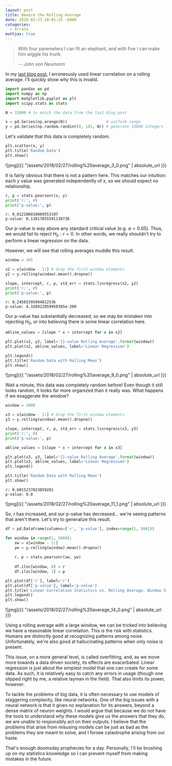 ```yaml
---
layout: post
title: Beware the Rolling Average
date: 2018-02-27 18:01:15 -0400
categories:
  - errata
mathjax: true
---
```

> With four paremeters I can fit an elephant, and with five I can make him wiggle his trunk.
>
> -- <cite>John von Neumann</cite>

In my [last blog post](https://tkclough.github.io/blog/2018/02/24/Critic-Bias), I erroneously used linear correlation on a rolling average. I'll quickly show why this is invalid.


```python
import pandas as pd
import numpy as np
import matplotlib.pyplot as plt
import scipy.stats as stats

N = 15000 # to match the data from the last blog post

x = pd.Series(np.arange(N))                 # uniform range
y = pd.Series(np.random.randint(0, 101, N)) # generate 15000 integers in the range [0..100]
```

Let's validate that this data is completely random.


```python
plt.scatter(x, y)
plt.title('Random Data')
plt.show()
```


![png]({{ "/assets/2018/02/27/rolling%20average_3_0.png" | absolute_url }})


It is fairly obvious that there is not a pattern here. This matches our intuition: each $y$ value was generated independently of $x$, so we should expect no relationship.


```python
r, p = stats.pearsonr(x, y)
print('r:', r)
print('p-value:', p)
```

    r: 0.012106010009553197
    p-value: 0.13817855591138736


Our p-value is way above any standard critical value (e.g. $\alpha = 0.05$). Thus, we would fail to reject $H_0: r = 0$. In other words, we really shouldn't try to perform a linear regression on the data.

However, we will see that rolling averages muddle this result.


```python
window = 365

x2 = x[window - 1:] # drop the first window elements
y2 = y.rolling(window).mean().dropna()

slope, intercept, r, p, std_err = stats.linregress(x2, y2)
print('r:', r)
print('p-value:', p)
```

    r: 0.24565395994812536
    p-value: 4.320422059950385e-200


Our p-value has substantially decreased, so we may be mistaken into rejecting $H_0$, or into believing there is some linear correlation here.


```python
abline_values = [slope * x + intercept for x in x2]

plt.plot(x2, y2, label='{}-value Rolling Average'.format(window))
plt.plot(x2, abline_values, label='Linear Regression')

plt.legend()
plt.title('Random Data with Rolling Mean')
plt.show()
```


![png]({{ "/assets/2018/02/27/rolling%20average_9_0.png" | absolute_url }})


Wait a minute, this data was completely random before! Even though it still looks random, it looks far more organized than it really was. What happens if we exaggerate the window?


```python
window = 2000

x3 = x[window - 1:] # drop the first window elements
y3 = y.rolling(window).mean().dropna()

slope, intercept, r, p, std_err = stats.linregress(x3, y3)
print('r:', r)
print('p-value:', p)

abline_values = [slope * x + intercept for x in x3]

plt.plot(x3, y3, label='{}-value Rolling Average'.format(window))
plt.plot(x3, abline_values, label='Linear Regression')
plt.legend()

plt.title('Random Data with Rolling Mean')
plt.show()
```

    r: 0.6015237023859201
    p-value: 0.0



![png]({{ "/assets/2018/02/27/rolling%20average_11_1.png" | absolute_url }})


So, $r$ has increased, and our p-value has decreased... we're seeing patterns that aren't there. Let's try to generalize this result.


```python
df = pd.DataFrame(columns=['r', 'p-value'], index=range(1, 5001))

for window in range(1, 5000):
    xw = x[window - 1:]
    yw = y.rolling(window).mean().dropna()
    
    r, p = stats.pearsonr(xw, yw)
    
    df.iloc[window, 0] = r
    df.iloc[window, 1] = p
```


```python
plt.plot(df['r'], label='r')
plt.plot(df['p-value'], label='p-value')
plt.title('Linear Correlation Statistics vs. Rolling Average. Window Size')
plt.legend()
plt.show()
```


![png]({{ "/assets/2018/02/27/rolling%20average_14_0.png" | absolute_url }})


Using a rolling average with a large window, we can be tricked into believing we have a reasonable linear correlation. This is the risk with statistics. Humans are distinctly good at recognizing patterns among noise. Unfortunately, we're also good at hallucinating patterns when only noise is present. 

This issue, on a more general level, is called overfitting, and, as we move more towards a data driven society, its effects are exacerbated. Linear regression is just about the simplest model that one can create for some data. As such, it is relatively easy to catch any errors in usage (though one slipped right by me, a relative layman in the field). That also limits its power, however. 

To tackle the problems of big data, it is often necessary to use models of staggering complexity, like neural networks. One of the big issues with a neural network is that it gives no explanation for its answers, beyond a dense matrix of neuron weights. I would argue that because we do not have the tools to understand *why* these models give us the answers that they do, we are unable to responsibly act on their outputs. I believe that the problems that arise from misusing models can be just as bad as the problems they are meant to solve, and I forsee catastrophe arising from our haste.

That's enough doomsday prophecies for a day. Personally, I'll be brushing up on my statistics knowledge so I can prevent myself from making mistakes in the future.
